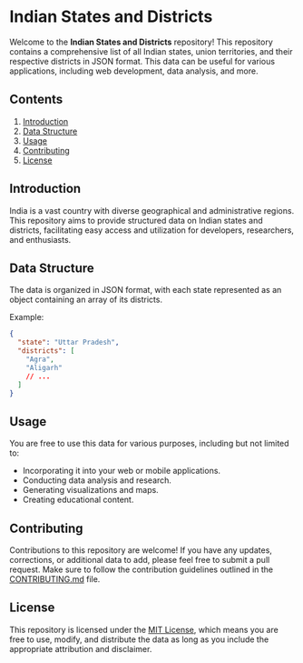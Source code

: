 # Indian States and Districts

Welcome to the **Indian States and Districts** repository! This repository contains a comprehensive list of all Indian states, union territories, and their respective districts in JSON format. This data can be useful for various applications, including web development, data analysis, and more.

## Contents

1. [Introduction](#introduction)
2. [Data Structure](#data-structure)
3. [Usage](#usage)
4. [Contributing](#contributing)
5. [License](#license)

## Introduction

India is a vast country with diverse geographical and administrative regions. This repository aims to provide structured data on Indian states and districts, facilitating easy access and utilization for developers, researchers, and enthusiasts.

## Data Structure

The data is organized in JSON format, with each state represented as an object containing an array of its districts.

Example:

```json
{
  "state": "Uttar Pradesh",
  "districts": [
    "Agra",
    "Aligarh"
    // ...
  ]
}
```

## Usage

You are free to use this data for various purposes, including but not limited to:

- Incorporating it into your web or mobile applications.
- Conducting data analysis and research.
- Generating visualizations and maps.
- Creating educational content.

## Contributing

Contributions to this repository are welcome! If you have any updates, corrections, or additional data to add, please feel free to submit a pull request. Make sure to follow the contribution guidelines outlined in the [CONTRIBUTING.md](/CONTRIBUTING.md) file.

## License

This repository is licensed under the [MIT License](/LICENSE), which means you are free to use, modify, and distribute the data as long as you include the appropriate attribution and disclaimer.
